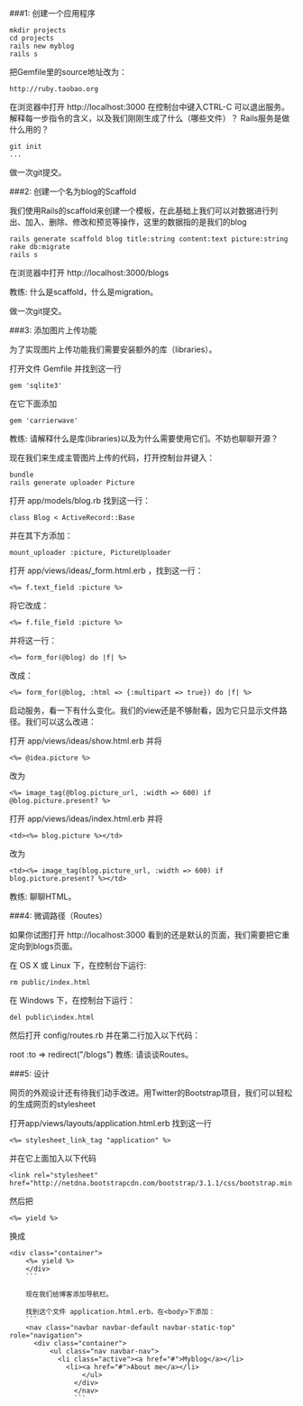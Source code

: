 
###1: 创建一个应用程序
```
mkdir projects
cd projects
rails new myblog
rails s
```

把Gemfile里的source地址改为：

```
http://ruby.taobao.org
```
在浏览器中打开 http://localhost:3000
在控制台中键入CTRL-C 可以退出服务。
解释每一步指令的含义，以及我们刚刚生成了什么（哪些文件）？ Rails服务是做什么用的？

```
git init
...
```
做一次git提交。


###2: 创建一个名为blog的Scaffold

我们使用Rails的scaffold来创建一个模板，在此基础上我们可以对数据进行列出、加入、删除、修改和预览等操作，这里的数据指的是我们的blog

```
rails generate scaffold blog title:string content:text picture:string
rake db:migrate
rails s
```
在浏览器中打开 http://localhost:3000/blogs

教练: 什么是scaffold，什么是migration。

做一次git提交。

###3: 添加图片上传功能

为了实现图片上传功能我们需要安装额外的库（libraries）。

打开文件 Gemfile 并找到这一行
```
gem 'sqlite3'
```
在它下面添加
```
gem 'carrierwave'
```
教练: 请解释什么是库(libraries)以及为什么需要使用它们。不妨也聊聊开源？

现在我们来生成主管图片上传的代码，打开控制台并键入：
```
bundle
rails generate uploader Picture
```
打开 app/models/blog.rb 找到这一行：
```
class Blog < ActiveRecord::Base
```
并在其下方添加：
```
mount_uploader :picture, PictureUploader
```
打开 app/views/ideas/_form.html.erb ，找到这一行：
```
<%= f.text_field :picture %>
```
将它改成：
```
<%= f.file_field :picture %>
```
并将这一行：
```
<%= form_for(@blog) do |f| %>
```
改成：
```
<%= form_for(@blog, :html => {:multipart => true}) do |f| %>
```
启动服务，看一下有什么变化。我们的view还是不够耐看，因为它只显示文件路径。我们可以这么改进：

打开 app/views/ideas/show.html.erb 并将
```
<%= @idea.picture %>
```
改为
```
<%= image_tag(@blog.picture_url, :width => 600) if @blog.picture.present? %>
```

打开 app/views/ideas/index.html.erb 并将
```
<td><%= blog.picture %></td>
```
改为
```
<td><%= image_tag(blog.picture_url, :width => 600) if blog.picture.present? %></td>
```
教练: 聊聊HTML。

###4: 微调路径（Routes）

如果你试图打开 http://localhost:3000 看到的还是默认的页面，我们需要把它重定向到blogs页面。

在 OS X 或 Linux 下，在控制台下运行:
```
rm public/index.html
```
在 Windows 下，在控制台下运行：
```
del public\index.html
```
然后打开 config/routes.rb 并在第二行加入以下代码：

root :to => redirect("/blogs")
教练: 请谈谈Routes。

###5: 设计

网页的外观设计还有待我们动手改进。用Twitter的Bootstrap项目，我们可以轻松的生成网页的stylesheet

打开app/views/layouts/application.html.erb 找到这一行
```
<%= stylesheet_link_tag "application" %>
```
并在它上面加入以下代码
```
<link rel="stylesheet" href="http://netdna.bootstrapcdn.com/bootstrap/3.1.1/css/bootstrap.min.css">
```

然后把
```
<%= yield %>
```
换成
```
<div class="container">
    <%= yield %>
    </div>
    ```

    现在我们给博客添加导航栏。

    找到这个文件 application.html.erb，在<body>下添加：
    ```
    <nav class="navbar navbar-default navbar-static-top" role="navigation">
      <div class="container">
          <ul class="nav navbar-nav">
	        <li class="active"><a href="#">Myblog</a></li>
		      <li><a href="#">About me</a></li>
		          </ul>
			    </div>
			    </nav>
			    ```
